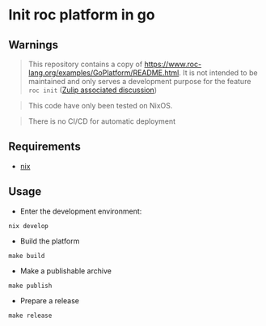 # Init roc platform in go

## Warnings

> This repository contains a copy of https://www.roc-lang.org/examples/GoPlatform/README.html. It is not intended to be maintained and only serves a development purpose for the feature `roc init` ([Zulip associated discussion](https://roc.zulipchat.com/#narrow/channel/304641-ideas/topic/roc.20init.20app.20scaffolding))

> This code have only been tested on NixOS.

> There is no CI/CD for automatic deployment

## Requirements

- [nix](https://nixos.org/)

## Usage

- Enter the development environment:

```shell
nix develop
```

- Build the platform

```shell
make build
```

- Make a publishable archive

```shell
make publish
```

- Prepare a release

```shell
make release
```
